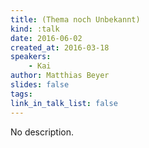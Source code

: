 ```yaml
---
title: (Thema noch Unbekannt)
kind: :talk
date: 2016-06-02
created_at: 2016-03-18
speakers:
    - Kai
author: Matthias Beyer
slides: false
tags:
link_in_talk_list: false
---
```


No description.


